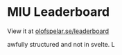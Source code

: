# MIU Leaderboard

View it at [olofspelar.se/leaderboard](http://olofspelar.se/leaderboard)

awfully structured and not in svelte. L  
